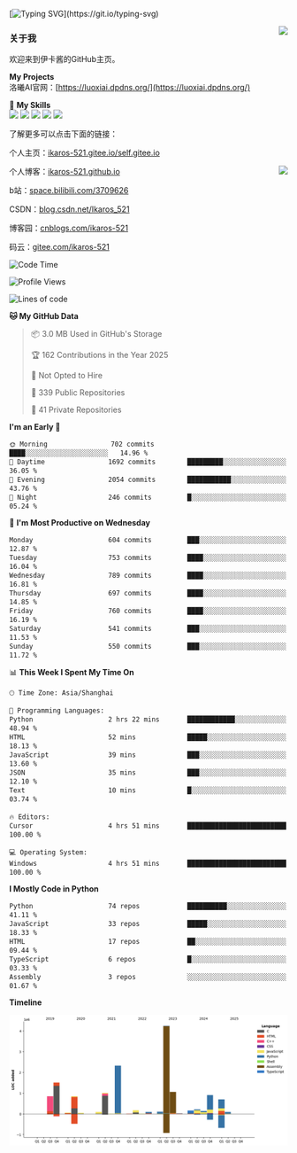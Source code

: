 [![Typing SVG](https://readme-typing-svg.herokuapp.com?size=25&duration=3000&color=8C43EA&vCenter=true&width=200&height=40&lines=Hi+Welcome+%F0%9F%91%8B%F0%9F%8F%BB;I'm+Love丶伊卡洛斯~~)](https://git.io/typing-svg)

<a href="#">
  <img align="right" src="https://github-readme-stats.vercel.app/api?username=Ikaros-521&count_private=true&show_icons=true&bg_color=15,f2f7fd,E0EAFC" />
</a>

### 关于我

欢迎来到伊卡酱的GitHub主页。

**My Projects**  
洛曦AI官网：[https://luoxiai.dpdns.org/](https://luoxiai.dpdns.org/)  

🌟 **My Skills**  
![](https://img.shields.io/badge/-C-A8B9CC?style=flat-square&logo=C&logoColor=fff)
![](https://img.shields.io/badge/-Python-3776AB?style=flat-square&logo=Python&logoColor=fff)
![](https://img.shields.io/badge/-JavaScript-F7DF1E?style=flat-square&logo=JavaScript&logoColor=fff)
![](https://img.shields.io/badge/-C++-00599C?style=flat-square&logo=Cpp&logoColor=fff)
![](https://img.shields.io/badge/-Linux-000000?style=flat-square&logo=Linux&logoColor=fff)

了解更多可以点击下面的链接：  

个人主页：[ikaros-521.gitee.io/self.gitee.io](https://ikaros-521.gitee.io/self.gitee.io/)  

<img align='right' src="https://github.com/Ikaros-521/Ikaros-521/assets/40910637/3a5e50bc-91dc-4aa5-b7a0-8b27ad1c2b33" height="330">

个人博客：[ikaros-521.github.io](https://ikaros-521.github.io/)  

b站：[space.bilibili.com/3709626](https://space.bilibili.com/3709626)  

CSDN：[blog.csdn.net/Ikaros_521](https://blog.csdn.net/Ikaros_521)  

博客园：[cnblogs.com/ikaros-521](https://www.cnblogs.com/ikaros-521)  

码云：[gitee.com/ikaros-521](https://gitee.com/ikaros-521)  


<!--START_SECTION:waka-->
![Code Time](http://img.shields.io/badge/Code%20Time-2%2C404%20hrs%206%20mins-blue)

![Profile Views](http://img.shields.io/badge/Profile%20Views-7-blue)

![Lines of code](https://img.shields.io/badge/From%20Hello%20World%20I%27ve%20Written-14.6%20million%20lines%20of%20code-blue)

**🐱 My GitHub Data** 

> 📦 3.0 MB Used in GitHub's Storage 
 > 
> 🏆 162 Contributions in the Year 2025
 > 
> 🚫 Not Opted to Hire
 > 
> 📜 339 Public Repositories 
 > 
> 🔑 41 Private Repositories 
 > 
**I'm an Early 🐤** 

```text
🌞 Morning                702 commits         ████░░░░░░░░░░░░░░░░░░░░░   14.96 % 
🌆 Daytime                1692 commits        █████████░░░░░░░░░░░░░░░░   36.05 % 
🌃 Evening                2054 commits        ███████████░░░░░░░░░░░░░░   43.76 % 
🌙 Night                  246 commits         █░░░░░░░░░░░░░░░░░░░░░░░░   05.24 % 
```
📅 **I'm Most Productive on Wednesday** 

```text
Monday                   604 commits         ███░░░░░░░░░░░░░░░░░░░░░░   12.87 % 
Tuesday                  753 commits         ████░░░░░░░░░░░░░░░░░░░░░   16.04 % 
Wednesday                789 commits         ████░░░░░░░░░░░░░░░░░░░░░   16.81 % 
Thursday                 697 commits         ████░░░░░░░░░░░░░░░░░░░░░   14.85 % 
Friday                   760 commits         ████░░░░░░░░░░░░░░░░░░░░░   16.19 % 
Saturday                 541 commits         ███░░░░░░░░░░░░░░░░░░░░░░   11.53 % 
Sunday                   550 commits         ███░░░░░░░░░░░░░░░░░░░░░░   11.72 % 
```


📊 **This Week I Spent My Time On** 

```text
🕑︎ Time Zone: Asia/Shanghai

💬 Programming Languages: 
Python                   2 hrs 22 mins       ████████████░░░░░░░░░░░░░   48.94 % 
HTML                     52 mins             █████░░░░░░░░░░░░░░░░░░░░   18.13 % 
JavaScript               39 mins             ███░░░░░░░░░░░░░░░░░░░░░░   13.60 % 
JSON                     35 mins             ███░░░░░░░░░░░░░░░░░░░░░░   12.10 % 
Text                     10 mins             █░░░░░░░░░░░░░░░░░░░░░░░░   03.74 % 

🔥 Editors: 
Cursor                   4 hrs 51 mins       █████████████████████████   100.00 % 

💻 Operating System: 
Windows                  4 hrs 51 mins       █████████████████████████   100.00 % 
```

**I Mostly Code in Python** 

```text
Python                   74 repos            ██████████░░░░░░░░░░░░░░░   41.11 % 
JavaScript               33 repos            █████░░░░░░░░░░░░░░░░░░░░   18.33 % 
HTML                     17 repos            ██░░░░░░░░░░░░░░░░░░░░░░░   09.44 % 
TypeScript               6 repos             █░░░░░░░░░░░░░░░░░░░░░░░░   03.33 % 
Assembly                 3 repos             ░░░░░░░░░░░░░░░░░░░░░░░░░   01.67 % 
```



**Timeline**

![Lines of Code chart](https://raw.githubusercontent.com/Ikaros-521/Ikaros-521/main/assets/bar_graph.png)


<!--END_SECTION:waka-->


<!--
**Ikaros-521/Ikaros-521** is a ✨ _special_ ✨ repository because its `README.md` (this file) appears on your GitHub profile.

Here are some ideas to get you started:

- 🔭 I’m currently working on ...
- 🌱 I’m currently learning ...
- 👯 I’m looking to collaborate on ...
- 🤔 I’m looking for help with ...
- 💬 Ask me about ...
- 📫 How to reach me: ...
- 😄 Pronouns: ...
- ⚡ Fun fact: ...
-->
